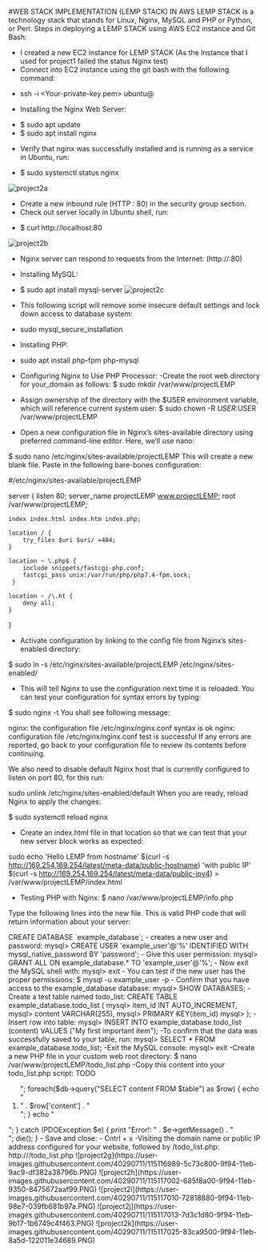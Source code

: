 #WEB STACK IMPLEMENTATION (LEMP STACK) IN AWS LEMP STACK is a technology stack that stands for Linux, Nginx, MySQL and PHP or Python, or Perl. Steps in deploying a LEMP STACK using AWS EC2 instance and Git Bash:

- I created a new EC2 instance for LEMP STACK (As the Instance that I used for project1 failed the status Nginx test)
- Connect into EC2 instance using the git bash with the following command:
+ ssh -i <Your-private-key.pem> ubuntu@<EC2-Public-IP-address>
- Installing the Nginx Web Server:
+ $ sudo apt update
+ $ sudo apt install nginx
- Verify that nginx was successfully installed and is running as a service in Ubuntu, run:
+ $ sudo systemctl status nginx

![project2a](https://user-images.githubusercontent.com/40290711/115115269-6fce6580-9f8b-11eb-9efc-0ff0e2408553.PNG)

- Create a new inbound rule (HTTP : 80) in the security group section. 
- Check out server locally in Ubuntu shell, run:
+ $ curl http://localhost:80 

![project2b](https://user-images.githubusercontent.com/40290711/115115486-9a6cee00-9f8c-11eb-9be0-408ab046af41.PNG)

- Nginx server can respond to requests from the Internet:
(http://<Public-IP-Address>:80)

- Installing MySQL:
+ $ sudo apt install mysql-server 
![project2c](https://user-images.githubusercontent.com/40290711/115115736-f08e6100-9f8d-11eb-80e4-fae8a53e0930.PNG)

- This following script will remove some insecure default settings and lock down access to database system:
+ sudo mysql_secure_installation

- Installing PHP:
+ sudo apt install php-fpm php-mysql

-  Configuring Nginx to Use PHP Processor:
-Create the root web directory for your_domain as follows:
$ sudo mkdir /var/www/projectLEMP  

- Assign ownership of the directory with the $USER environment variable, which will reference current system user:
$ sudo chown -R $USER:$USER /var/www/projectLEMP

- Open a new configuration file in Nginx’s sites-available directory using preferred command-line editor. Here, we’ll use nano:

$ sudo nano /etc/nginx/sites-available/projectLEMP
This will create a new blank file. Paste in the following bare-bones configuration:

#/etc/nginx/sites-available/projectLEMP

server {
    listen 80;
    server_name projectLEMP www.projectLEMP;
    root /var/www/projectLEMP;

    index index.html index.htm index.php;

    location / {
        try_files $uri $uri/ =404;
    }

    location ~ \.php$ {
        include snippets/fastcgi-php.conf;
        fastcgi_pass unix:/var/run/php/php7.4-fpm.sock;
     }

    location ~ /\.ht {
        deny all;
    }

}

- Activate configuration by linking to the config file from Nginx’s sites-enabled directory:

$ sudo ln -s /etc/nginx/sites-available/projectLEMP /etc/nginx/sites-enabled/

- This will tell Nginx to use the configuration next time it is reloaded. You can test your configuration for syntax errors by typing:

$ sudo nginx -t
You shall see following message:

nginx: the configuration file /etc/nginx/nginx.conf syntax is ok
nginx: configuration file /etc/nginx/nginx.conf test is successful
If any errors are reported, go back to your configuration file to review its contents before continuing.

We also need to disable default Nginx host that is currently configured to listen on port 80, for this run:

sudo unlink /etc/nginx/sites-enabled/default
When you are ready, reload Nginx to apply the changes:

$ sudo systemctl reload nginx

- Create an index.html file in that location so that we can test that your new server block works as expected:

sudo echo 'Hello LEMP from hostname' $(curl -s http://169.254.169.254/latest/meta-data/public-hostname) 'with public IP' $(curl -s http://169.254.169.254/latest/meta-data/public-ipv4) > /var/www/projectLEMP/index.html

- Testing PHP with Nginx:
$ nano /var/www/projectLEMP/info.php

Type the following lines into the new file. This is valid PHP code that will return information about your server:
<?php
phpinfo();
- Visiting the domain name or public IP address you’ve set up in your Nginx configuration file, followed by /info.php:
- ![project2f](https://user-images.githubusercontent.com/40290711/115116377-123d1780-9f91-11eb-806c-b1c72ebd3968.PNG)

- Retrieving data from MySQL database with PHP
+First, connect to the MySQL console using the root account:

$ sudo mysql

- To create a new database, run the following command from your MySQL console:
mysql> CREATE DATABASE `example_database`; 

- creates a new user and password:
mysql>  CREATE USER 'example_user'@'%' IDENTIFIED WITH mysql_native_password BY 'password';

- Give this user permission: 
mysql> GRANT ALL ON example_database.* TO 'example_user'@'%';

- Now exit the MySQL shell with:
mysql> exit

- You can test if the new user has the proper permissions:
$ mysql -u example_user -p

- Confirm that you have access to the example_database database:
mysql> SHOW DATABASES;

- Create a test table named todo_list:
CREATE TABLE example_database.todo_list (
mysql>     item_id INT AUTO_INCREMENT,
mysql>     content VARCHAR(255),
mysql>     PRIMARY KEY(item_id)
mysql> );

- Insert row into table:
mysql> INSERT INTO example_database.todo_list (content) VALUES ("My first important item");

-To confirm that the data was successfully saved to your table, run:
mysql>  SELECT * FROM example_database.todo_list;

-Exit the MySQL console:
mysql> exit

-Create a new PHP file in your custom web root directory:
$ nano /var/www/projectLEMP/todo_list.php

-Copy this content into your todo_list.php script:

<?php
$user = "example_user";
$password = "password";
$database = "example_database";
$table = "todo_list";

try {
  $db = new PDO("mysql:host=localhost;dbname=$database", $user, $password);
  echo "<h2>TODO</h2><ol>";
  foreach($db->query("SELECT content FROM $table") as $row) {
    echo "<li>" . $row['content'] . "</li>";
  }
  echo "</ol>";
} catch (PDOException $e) {
    print "Error!: " . $e->getMessage() . "<br/>";
    die();
}

- Save and close:
- Cntrl + x

-Visiting the domain name or public IP address configured for your website, followed by /todo_list.php:

http://<Public_domain_or_IP>/todo_list.php

![project2g](https://user-images.githubusercontent.com/40290711/115116989-5c73c800-9f94-11eb-9ac9-df382a38796b.PNG)




![project2h](https://user-images.githubusercontent.com/40290711/115117002-685f8a00-9f94-11eb-9350-8475672aaf99.PNG)



![project2i](https://user-images.githubusercontent.com/40290711/115117010-72818880-9f94-11eb-98e7-039fb681b97a.PNG)



![project2j](https://user-images.githubusercontent.com/40290711/115117013-7d3c1d80-9f94-11eb-9b17-1b6749c4f463.PNG)



![project2k](https://user-images.githubusercontent.com/40290711/115117025-83ca9500-9f94-11eb-8a5d-122011e34689.PNG)



